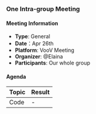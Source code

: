 ### One Intra-group Meeting

#### Meeting Information
- **Type**: General
- **Date**：Apr 26th
- **Platform**: VooV Meeting
- **Organizer**: @Elaina
- **Participants**: Our whole group

#### Agenda
|Topic|Result|
|-|-|
|Code|-|
